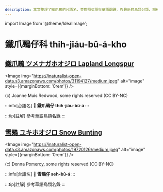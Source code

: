 ```yaml
---
description: 本文整理了鐵爪鵐的台語名，並對照英語與華語翻譯，與最新的鳥類分類，期待能夠供未來的台語鳥類圖鑑當作參考
---
```


import Image from '@theme/IdealImage';

# 鐵爪鵐仔科 thih-jiáu-bû-á-kho

## [鐵爪鵐 ツメナガホオジロ Lapland Longspur](https://ebird.org/species/laplon)

<Image img="https://inaturalist-open-data.s3.amazonaws.com/photos/31194127/medium.jpeg" alt="image" style={{marginBottom: '0rem'}} />

<div className="image-caption">
(c) Joanne Muis Redwood, some rights reserved (CC BY-NC)
</div>

:::info[台語名]
🎯 **鐵爪鵐仔 thih-jiáu-bû-á**
:::

:::tip[註解]
參考華語鳥類名錄
:::

## [雪鵐 ユキホオジロ Snow Bunting](https://ebird.org/species/snobun)

<Image img="https://inaturalist-open-data.s3.amazonaws.com/photos/19720126/medium.jpeg" alt="image" style={{marginBottom: '0rem'}} />

<div className="image-caption">
(c) Donna Pomeroy, some rights reserved (CC BY-NC)
</div>

:::info[台語名]
🎯 **雪鵐仔 seh-bû-á**
:::

:::tip[註解]
參考華語鳥類名錄
:::
